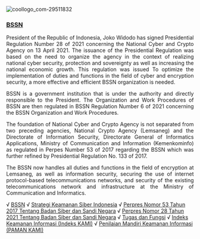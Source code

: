 ![coollogo_com-29511832](https://github.com/gg2774/gg2774/assets/135232724/4697725b-a265-4b4c-91fe-599b04ca5f44)


<h3><a href="#"><b>BSSN</b></a></h3>


<p style="text-align: justify">President of the Republic of Indonesia, Joko Widodo has signed Presidential Regulation Number 28 of 2021 concerning the National Cyber and Crypto Agency on 13 April 2021. The issuance of the Presidential Regulation was based on the need to organize the agency in the context of realizing national cyber security, protection and sovereignty as well as increasing the national economic growth. This regulation was issued To optimize the implementation of duties and functions in the field of cyber and encryption security, a more effective and efficient BSSN organization is needed.</p>

<p style="text-align: justify">BSSN is a government institution that is under the authority and directly responsible to the President. The Organization and Work Procedures of BSSN are then regulated in BSSN Regulation Number 6 of 2021 concerning the BSSN Organization and Work Procedures.</p>

<p style="text-align: justify">The foundation of National Cyber and Crypto Agency is not separated from two preceding agencies, National Crypto Agency (Lemsaneg)  and the Directorate of Information Security, Directorate General of Informatics Applications, Ministry of Communication and Information (Kemenkominfo) as regulated in Perpes Number 53 of 2017 regarding the BSSN which was further refined by Presidential Regulation No. 133 of 2017.</p>

<p style="text-align: justify">The BSSN now handles all duties and functions in the field of encryption at Lemsaneg, as well as information security, securing the use of internet protocol-based telecommunications networks, and security of the existing telecommunications network and infrastructure at the Ministry of Communication and Informatics.</p>

√ <a href="https://bssn.go.id/">BSSN</a>
√ <a href="../halaman/tentang/pengantar-strategi-keamanan-siber-indonesia.html">Strategi Keamanan Siber Indonesia</a> 
√ <a href="../halaman/tentang/perpres-nomor-53-tahun-2017-tentang-badan-siber-dan-sandi-negara.html">Perpres Nomor 53 Tahun 2017 Tentang Badan Siber dan Sandi Negara</a> 
√ <a href="../halaman/tentang/perpres-nomor-28-tahun-2021-tentang-badan-siber-dan-sandi-negara.html">Perpres Nomor 28 Tahun 2021 Tentang Badan Siber dan Sandi Negara</a> 
√ <a href="../halaman/tentang/tugas-dan-fungsi-bssn.html">Tugas dan Fungsi</a> 
√ <a href="https://bssn.go.id/indeks-kami/">Indeks Keamanan Informasi (Indeks KAMI)</a> 
√ <a href="https://bssn.go.id/paman-kami/">Penilaian Mandiri Keamanan Informasi (PAMAN KAMI)</a>

